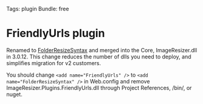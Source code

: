 Tags: plugin
Bundle: free

# FriendlyUrls plugin

Renamed to [FolderResizeSyntax](/plugins/folderresizesyntax) and merged into the Core, ImageResizer.dll in 3.0.12. This change reduces the number of dlls you need to deploy, and simplifies migration for v2 customers.

You should change `<add name="FriendlyUrls" />` to `<add name="FolderResizeSyntax" />` in Web.config and remove ImageResizer.Plugins.FriendlyUrls.dll  through Project References, /bin/, or nuget.